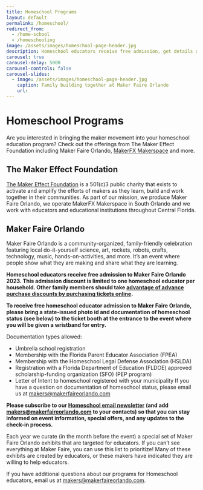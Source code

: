 ```yaml
---
title: Homeschool Programs
layout: default
permalink: /homeschool/
redirect_from:
  - /home-school
  - /homeschooling
image: /assets/images/homeschool-page-header.jpg
description: Homeschool educators receive free admission, get details on the Maker Faire Orlando website!
carousel: true
carousel-delay: 5000
carousel-controls: false
carousel-slides:
  - image: /assets/images/homeschool-page-header.jpg
    caption: Family building together at Maker Faire Orlando
    url:
---
```

# Homeschool Programs

Are you interested in bringing the maker movement into your homeschool education program?  Check out the offerings from The Maker Effect Foundation including Maker Faire Orlando, [MakerFX Makerspace](http://www.makerfx.org) and more.

## The Maker Effect Foundation
[The Maker Effect Foundation](http://www.themakereffect.org) is a 501(c)3 public charity that exists to activate and amplify the efforts of makers as they learn, build and work together in their communities. As part of our mission, we produce Maker Faire Orlando, we operate MakerFX Makerspace in South Orlando and we work with educators and educational institutions throughout Central Florida.

## Maker Faire Orlando
Maker Faire Orlando is a community-organized, family-friendly celebration featuring local do-it-yourself science, art, rockets, robots, crafts, technology, music, hands-on-activities, and more. It’s an event where people show what they are making and share what they are learning.

**Homeschool educators receive free admission to Maker Faire Orlando 2023. This admission discount is limited to one homeschool educator per household. Other family members should take [advantage of advance purchase discounts by purchasing tickets online](/attend/).**

**To receive free homeschool educator admission to Maker Faire Orlando, please bring a state-issued photo id and documentation of homeschool status (see below) to the ticket booth at the entrance to the event where you will be given a wristband for entry.**

Documentation types allowed:
* Umbrella school registration
* Membership with the Florida Parent Educator Association (FPEA)
* Membership with the Homeschool Legal Defense Association (HSLDA)
* Registration with a Florida Department of Education (FLDOE) approved scholarship-funding organization (SFO) (PEP program) 
* Letter of Intent to homeschool registered with your municipality
If you have a question on documentation of homeschool status, please email us at [makers@makerfaireorlando.com](mailto://makers@makerfaireorlando.com)

**Please subscribe to our [Homeschool email newsletter](http://eepurl.com/dD3C0T) (and add [makers@makerfaireorlando.com](mailto://makers@makerfaireorlando.com) to your contacts) so that you can stay informed on event information, special offers, and any updates to the check-in process.**

Each year we curate (in the month before the event) a special set of Maker Faire Orlando exhibits that are targeted for educators. If you can’t see everything at Maker Faire, you can use this list to prioritize! Many of these exhibits are created by educators, or these makers have indicated they are willing to help educators.

If you have additional questions about our programs for Homeschool educators, email us at [makers@makerfaireorlando.com](mailto://makers@makerfaireorlando.com).

